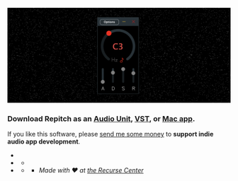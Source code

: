 ![](screenshot.png)

### Download Repitch as an [Audio Unit](https://github.com/maxwellpollack/repitch/releases/latest/download/repitch.component.zip), [VST](https://github.com/maxwellpollack/repitch/releases/latest/download/repitch.vst3.zip), or [Mac app](https://github.com/maxwellpollack/repitch/releases/latest/download/Repitch.app.zip).

If you like this software, please [send me some money](https://paypal.me/maxwellpollack) to **support indie audio app development**.

-
- -
- - - *Made with ❤️ at [the Recurse Center](https://www.recurse.com)*
